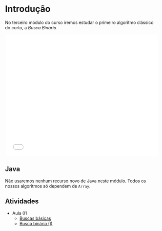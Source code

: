 # Introdução

No terceiro módulo do curso iremos estudar o primeiro algoritmo clássico do curto, a *Busca Binária*.


<center>
<embed width="500" height="400" src="slides.html"></embed>
</center>


## Java

Não usaremos nenhum recurso novo de Java neste módulo. Todos os nossos algoritmos só dependem de `Array`.

## Atividades

- Aula 01
    - [Buscas básicas](busca-frente-tras.md)
    - [Busca binária (I)](busca-binaria-exemplo.md)
<!-- - [Aula 02](busca-binaria-geral.md) -->


